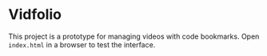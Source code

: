 # Vidfolio

This project is a prototype for managing videos with code bookmarks.
Open `index.html` in a browser to test the interface.
